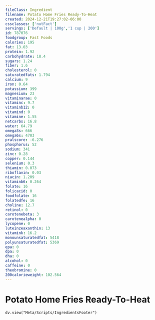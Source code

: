 ```yaml
---
fileClass: Ingredient
filename: Potato Home Fries Ready-To-Heat
created: 2024-12-21T19:27:02-06:00
cssclasses: ['nutFact']
servings: ['Default | 100g','1 cup | 200']
id: 787076
foodgroup: Fast Foods
calories: 195
fat: 13.03
protein: 1.92
carbohydrate: 18.4
sugars: 1.24
fiber: 1.6
cholesterol: 0
saturatedfats: 1.794
calcium: 9
iron: 0.64
potassium: 399
magnesium: 23
vitaminarae: 0
vitaminc: 9.7
vitaminb12: 0
vitamind: 0
vitamine: 1.55
netcarbs: 16.8
water: 64.79
omega3s: 666
omega6s: 4703
pralscore: -6.276
phosphorus: 52
sodium: 341
zinc: 0.28
copper: 0.144
selenium: 0.3
thiamin: 0.073
riboflavin: 0.03
niacin: 1.209
vitaminb6: 0.264
folate: 16
folicacid: 0
foodfolate: 16
folatedfe: 16
choline: 12.7
retinol: 0
carotenebeta: 3
carotenealpha: 0
lycopene: 0
luteinzeaxanthin: 13
vitamink: 16.2
monounsaturatedfat: 5418
polyunsaturatedfat: 5369
epa: 0
dpa: 0
dha: 0
alcohol: 0
caffeine: 0
theobromine: 0
200calorieweight: 102.564
---
```


# Potato Home Fries Ready-To-Heat

```dataviewjs
dv.view("Meta/Scripts/IngredientsFooter")
```